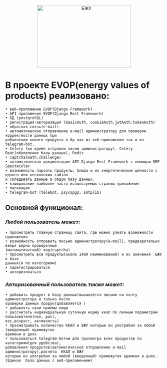 <p align="center"><img   height="200" src="https://land.health-diet.ru/images/13/recipe-calc-mobile-2x.png" title="БЖУ" width="300"/></p>

# В проекте EVOP(energy values of products) реализовано:
    • веб-приложение EVOP(Django Framework)
    • API приложение EVOP(Django Rest Framework)
    • БД (postgreSQL)
    • регистрация-авторизация (basicAuth, cookieAuth,jwtAuth,tokenAuth)
    • обратная связь(e-mail)
    • автоматическое отправление e-mail администратору для проверки корректности данных при 
    добавлении нового продукта в бд как из веб-приложения так и из telegram-bot.
    • Celery (во время отправки писем администратору), Celery Beat(обновление базы данных), Redis 
    • captcha(math.challenge)
    • автоматическая документация API Django Rest Framework с помощью DRF Spectacular
    • возможность парсить продукты, блюда и их энергетические ценности с одного или нескольких сайтов
    и складывать данные в общую базу данных.
    • кэширование наиболее часто используемыx страниц приложения
    • пагинация
    • telegram-bot (telebot, psycopg2, smtplib)
## Основной функционал:
### *Любой пользователь может:*
    • просмотреть главную страницу сайта, где можно узнать возможности приложения 
    • возможность отправить письмо администратору(e-mail), предварительно введя верно проверочный
    (математический) код(captcha)
    • просмотреть все продукты(около 1400 наименований) и их значения  БЖУ в базе 
    данных(и по категориям)
    • зарегистрироваться 
    • авторизоваться
### *Авторизованный пользователь также может:*
    • добавить продукт в базу данных(высылается письмо на почту администратора и только после
    проверки данных продуктдобавляется )
    • добавлять свои приемы пищи
    • рассчитать индивидуальную суточную норму ккал по личным параметрам пользователя(пол, рост,
    вес,возраст, активность)
    • просматривать количество ККАЛ и БЖУ которые он употребил за любой (введенный) промежуток 
    времени в днях
    • пользоваться telegram-ботом для просмотра всех продуктов по категориям(для удобства),
    добавления продуктов(автоматическое отправление e-mail администратору),расчета  ККАЛ и БЖУ 
    которые он употребил за любой (введенный) промежуток времени в днях.
    (Единая  база данных c веб-приложением)